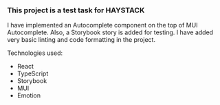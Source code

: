 ### This project is a test task for HAYSTACK

I have implemented an Autocomplete component on the top of MUI Autocomplete.
Also, a Storybook story is added for testing.
I have added very basic linting and code formatting in the project.

Technologies used:
- React
- TypeScript
- Storybook
- MUI
- Emotion